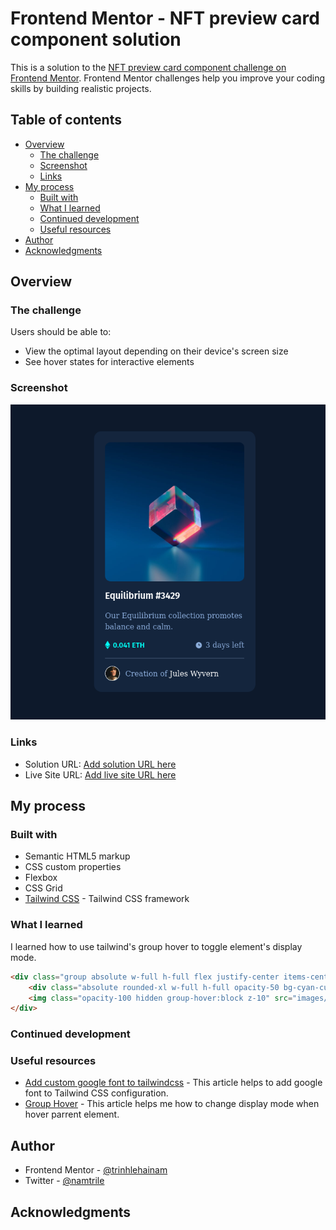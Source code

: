 # Frontend Mentor - NFT preview card component solution

This is a solution to the [NFT preview card component challenge on Frontend Mentor](https://www.frontendmentor.io/challenges/nft-preview-card-component-SbdUL_w0U). Frontend Mentor challenges help you improve your coding skills by building realistic projects. 

## Table of contents

- [Overview](#overview)
  - [The challenge](#the-challenge)
  - [Screenshot](#screenshot)
  - [Links](#links)
- [My process](#my-process)
  - [Built with](#built-with)
  - [What I learned](#what-i-learned)
  - [Continued development](#continued-development)
  - [Useful resources](#useful-resources)
- [Author](#author)
- [Acknowledgments](#acknowledgments)

## Overview

### The challenge

Users should be able to:

- View the optimal layout depending on their device's screen size
- See hover states for interactive elements

### Screenshot

![](./screenshot.png)

### Links

- Solution URL: [Add solution URL here](https://your-solution-url.com)
- Live Site URL: [Add live site URL here](https://your-live-site-url.com)

## My process

### Built with

- Semantic HTML5 markup
- CSS custom properties
- Flexbox
- CSS Grid
- [Tailwind CSS](https://tailwindcss.com/) - Tailwind CSS framework

### What I learned

I learned how to use tailwind's group hover to toggle element's display mode.

```html
<div class="group absolute w-full h-full flex justify-center items-center cursor-pointer">
    <div class="absolute rounded-xl w-full h-full opacity-50 bg-cyan-custom hidden group-hover:block"></div>
    <img class="opacity-100 hidden group-hover:block z-10" src="images/icon-view.svg">
</div>
```

### Continued development

### Useful resources

- [Add custom google font to tailwindcss](https://javascript.plainenglish.io/how-to-add-a-custom-google-font-to-a-next-js-and-tailwind-css-app-d0e4ad03f1c3) - This article helps to add google font to Tailwind CSS configuration.
- [Group Hover](https://dev.to/mtownsend5512/revealing-hidden-elements-when-hovering-a-parent-with-tailwind-css-159a) - This article helps me how to change display mode when hover parrent element.

## Author

- Frontend Mentor - [@trinhlehainam](https://www.frontendmentor.io/profile/trinhlehainam)
- Twitter - [@namtrile](https://www.twitter.com/namtrile)

## Acknowledgments
